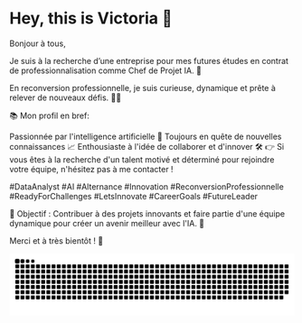 # Hey, this is Victoria 👋

Bonjour à tous,

Je suis à la recherche d’une entreprise pour mes futures études en contrat de professionnalisation comme Chef de Projet IA. 🌟

En reconversion professionnelle, je suis curieuse, dynamique et prête à relever de nouveaux défis. 💪✨

📚 Mon profil en bref:

Passionnée par l'intelligence artificielle 🤖
Toujours en quête de nouvelles connaissances 📈
Enthousiaste à l'idée de collaborer et d'innover 🛠️
👉 Si vous êtes à la recherche d'un talent motivé et déterminé pour rejoindre votre équipe, n'hésitez pas à me contacter !

#DataAnalyst #AI #Alternance #Innovation #ReconversionProfessionnelle #ReadyForChallenges #LetsInnovate #CareerGoals #FutureLeader

🎯 Objectif : Contribuer à des projets innovants et faire partie d'une équipe dynamique pour créer un avenir meilleur avec l'IA. 🚀

Merci et à très bientôt ! 🌟

![snake gif](https://github.com/victoria-1989/victoria-1989/blob/output/github-contribution-grid-snake.svg)

